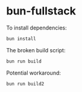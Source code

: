 # bun-fullstack

To install dependencies:

```bash
bun install
```

The broken build script:

```bash
bun run build
```

Potential workaround:

```bash
bun run build2
```
